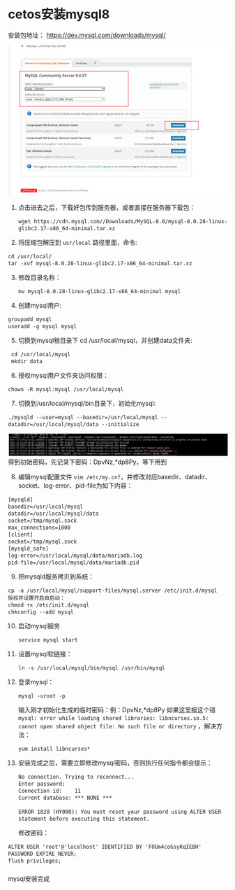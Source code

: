 # cetos安装mysql8
安装包地址： https://dev.mysql.com/downloads/mysql/

![image](images/gpMHPRKF2ufx7kIW6cFNqhgHx5rt7LiE6uEbndIOSQU.png)

1. 点击进去之后，下载好包传到服务器，或者直接在服务器下载包：

   ``````
   wget https://cdn.mysql.com//Downloads/MySQL-8.0/mysql-8.0.28-linux-glibc2.17-x86_64-minimal.tar.xz
   ``````

2. 将压缩包解压到 `usr/local` 路径里面，命令:   

  `````
  cd /usr/local/
  tar -xvf mysql-8.0.28-linux-glibc2.17-x86_64-minimal.tar.xz
  `````

3. 修改目录名称： 

   ````
   mv mysql-8.0.28-linux-glibc2.17-x86_64-minimal mysql
   ````

4. 创建mysql用户:

  ```
  groupadd mysql
  useradd -g mysql mysql
  ```

5. 切换到mysql根目录下 cd /usr/local/mysql，并创建data文件夹:

  ````
   cd /usr/local/mysql
   mkdir data
  ````

6. 授权mysql用户文件夹访问权限：

  ````
  chown -R mysql:mysql /usr/local/mysql
  ````

7. 切换到/usr/local/mysql/bin目录下，初始化mysql:

  ````
  ./mysqld --user=mysql --basedir=/usr/local/mysql --datadir=/usr/local/mysql/data --initialize
  ````

![image](images/62rfspFoirKElFenRNJPaiDeFIHz5k9ygizbEI6-7xQ.png)
	得到初始密码，先记录下密码：DpvNz,\*dp8Py，等下用到

8. 编辑mysql配置文件 `vim /etc/my.cnf`，并修改对应basedir、datadir、socket、log-error、pid-file为如下内容：

```Plain Text
[mysqld]
basedir=/usr/local/mysql
datadir=/usr/local/mysql/data
socket=/tmp/mysql.sock
max_connections=1000
[client]
socket=/tmp/mysql.sock
[mysqld_safe]
log-error=/usr/local/mysql/data/mariadb.log
pid-file=/usr/local/mysql/data/mariadb.pid
```
9. 把mysqld服务拷贝到系统：

  ```
  cp -a /usr/local/mysql/support-files/mysql.server /etc/init.d/mysql
  授权并设置开启自启动：
  chmod +x /etc/init.d/mysql
  chkconfig --add mysql
  ```

  

10. 启动mysql服务

    ````
    service mysql start
    ````

11. 设置mysql软链接：

    ````
    ln -s /usr/local/mysql/bin/mysql /usr/bin/mysql
    ````

12. 登录mysql：

    ```
    mysql -uroot -p
    ```

    输入刚才初始化生成的临时密码：例：DpvNz,\*dp8Py
    如果这里报这个错`mysql: error while loading shared libraries: libncurses.so.5: cannot open shared object file: No such file or directory` ，解决方法：

    ```
    yum install libncurses*
    ```

    

13. 安装完成之后，需要立即修改mysql密码，否则执行任何指令都会提示：

    ```
    No connection. Trying to reconnect...
    Enter password: 
    Connection id:    11
    Current database: *** NONE ***
    
    ERROR 1820 (HY000): You must reset your password using ALTER USER statement before executing this statement.
    ```

    修改密码：

```Plain Text
ALTER USER 'root'@'localhost' IDENTIFIED BY 'FOGm4coGsyKqIEBH' PASSWORD EXPIRE NEVER;
flush privileges;

```
### 
mysql安装完成